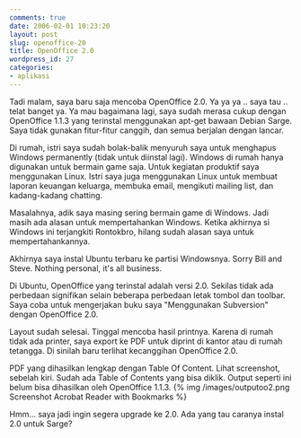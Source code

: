 ```yaml
---
comments: true
date: 2006-02-01 10:23:20
layout: post
slug: openoffice-20
title: OpenOffice 2.0
wordpress_id: 27
categories:
- aplikasi
---
```


Tadi malam, saya baru saja mencoba OpenOffice 2.0. Ya ya ya .. saya tau .. telat banget ya. Ya mau bagaimana lagi, saya sudah merasa cukup dengan OpenOffice 1.1.3 yang terinstal menggunakan apt-get bawaan Debian Sarge. Saya tidak gunakan fitur-fitur canggih, dan semua berjalan dengan lancar. 

Di rumah, istri saya sudah bolak-balik menyuruh saya untuk menghapus Windows permanently (tidak untuk diinstal lagi). Windows di rumah hanya digunakan untuk bermain game saja. Untuk kegiatan produktif saya menggunakan Linux. Istri saya juga menggunakan Linux untuk membuat laporan keuangan keluarga, membuka email, mengikuti mailing list, dan kadang-kadang chatting. 

Masalahnya, adik saya masing sering bermain game di Windows. Jadi masih ada alasan untuk mempertahankan Windows. Ketika akhirnya si Windows ini terjangkiti Rontokbro, hilang sudah alasan saya untuk mempertahankannya. 

Akhirnya saya instal Ubuntu terbaru ke partisi Windowsnya. Sorry Bill and Steve. Nothing personal, it's all business. 

Di Ubuntu, OpenOffice yang terinstal adalah versi 2.0. Sekilas tidak ada perbedaan signifikan selain beberapa perbedaan letak tombol dan toolbar. Saya coba untuk mengerjakan buku saya "Menggunakan Subversion" dengan OpenOffice 2.0. 

Layout sudah selesai. Tinggal mencoba hasil printnya. Karena di rumah tidak ada printer, saya export ke PDF untuk diprint di kantor atau di rumah tetangga. Di sinilah baru terlihat kecanggihan OpenOffice 2.0. 

PDF yang dihasilkan lengkap dengan Table Of Content. Lihat screenshot, sebelah kiri. Sudah ada Table of Contents yang bisa diklik. Output seperti ini belum bisa dihasilkan oleh OpenOffice 1.1.3.
{% img /images/outputoo2.png Screenshot Acrobat Reader with Bookmarks %}

Hmm... saya jadi ingin segera upgrade ke 2.0. Ada yang tau caranya instal 2.0 untuk Sarge?

